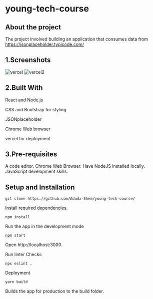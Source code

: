 # young-tech-course
## About the project
The project involved building an application that consumes data from https://jsonplaceholder.typicode.com/

## 1.Screenshots
![vercel](https://user-images.githubusercontent.com/100862586/214921571-f11b4038-fa45-4c10-b1f0-c768bdb33150.png)
![vercel2](https://user-images.githubusercontent.com/100862586/214921623-3d910175-ff2a-4914-add3-206bd51310a2.png)

## 2.Built With
React and Node.js

CSS and Bootstrap for styling

JSONplaceholder

Chrome Web browser

vercel for deployment

## 3.Pre-requisites
A code editor.
Chrome Web Browser.
Have NodeJS installed locally.
JavaScript development skills.

## Setup and Installation
`git clone https://github.com/Aduda-Shem/young-tech-course/`

Install required dependencies.

`npm install`

Run the app in the development mode

`npm start`

Open http://localhost:3000.

Run linter Checks

`npx eslint .`

Deployment

`yarn build`

Builds the app for production to the build folder. 
